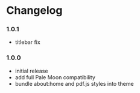 # Changelog

### 1.0.1
- titlebar fix

### 1.0.0
- initial release
- add full Pale Moon compatibility
- bundle about:home and pdf.js styles into theme